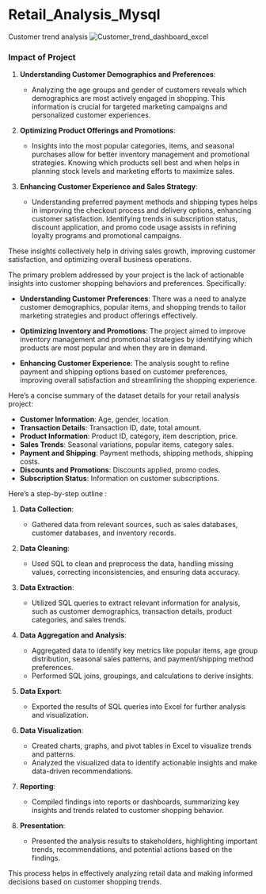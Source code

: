 # Retail_Analysis_Mysql

Customer trend analysis 
![Customer_trend_dashboard_excel](https://github.com/user-attachments/assets/ce28e628-11e8-4b00-9554-5795b6ab684d)


### Impact of Project

1. **Understanding Customer Demographics and Preferences**:
   - Analyzing the age groups and gender of customers reveals which demographics are most actively engaged in shopping. This information is crucial for targeted marketing campaigns and personalized customer experiences.

2. **Optimizing Product Offerings and Promotions**:
   - Insights into the most popular categories, items, and seasonal purchases allow for better inventory management and promotional strategies. Knowing which products sell best and when helps in planning stock levels and marketing efforts to maximize sales.

3. **Enhancing Customer Experience and Sales Strategy**:
   - Understanding preferred payment methods and shipping types helps in improving the checkout process and delivery options, enhancing customer satisfaction. Identifying trends in subscription status, discount application, and promo code usage assists in refining loyalty programs and promotional campaigns.

These insights collectively help in driving sales growth, improving customer satisfaction, and optimizing overall business operations.


The primary problem addressed by your project is the lack of actionable insights into customer shopping behaviors and preferences. Specifically:

- **Understanding Customer Preferences**: There was a need to analyze customer demographics, popular items, and shopping trends to tailor marketing strategies and product offerings effectively.
  
- **Optimizing Inventory and Promotions**: The project aimed to improve inventory management and promotional strategies by identifying which products are most popular and when they are in demand.

- **Enhancing Customer Experience**: The analysis sought to refine payment and shipping options based on customer preferences, improving overall satisfaction and streamlining the shopping experience.


Here’s a concise summary of the dataset details for your retail analysis project:

- **Customer Information**: Age, gender, location.
- **Transaction Details**: Transaction ID, date, total amount.
- **Product Information**: Product ID, category, item description, price.
- **Sales Trends**: Seasonal variations, popular items, category sales.
- **Payment and Shipping**: Payment methods, shipping methods, shipping costs.
- **Discounts and Promotions**: Discounts applied, promo codes.
- **Subscription Status**: Information on customer subscriptions.


Here’s a step-by-step outline :


1. **Data Collection**:
   - Gathered data from relevant sources, such as sales databases, customer databases, and inventory records.

2. **Data Cleaning**:
   - Used SQL to clean and preprocess the data, handling missing values, correcting inconsistencies, and ensuring data accuracy.

3. **Data Extraction**:
   - Utilized SQL queries to extract relevant information for analysis, such as customer demographics, transaction details, product categories, and sales trends.

4. **Data Aggregation and Analysis**:
   - Aggregated data to identify key metrics like popular items, age group distribution, seasonal sales patterns, and payment/shipping method preferences.
   - Performed SQL joins, groupings, and calculations to derive insights.

5. **Data Export**:
   - Exported the results of SQL queries into Excel for further analysis and visualization.

6. **Data Visualization**:
   - Created charts, graphs, and pivot tables in Excel to visualize trends and patterns.
   - Analyzed the visualized data to identify actionable insights and make data-driven recommendations.

7. **Reporting**:
   - Compiled findings into reports or dashboards, summarizing key insights and trends related to customer shopping behavior.

8. **Presentation**:
   - Presented the analysis results to stakeholders, highlighting important trends, recommendations, and potential actions based on the findings.

This process helps in effectively analyzing retail data and making informed decisions based on customer shopping trends.





